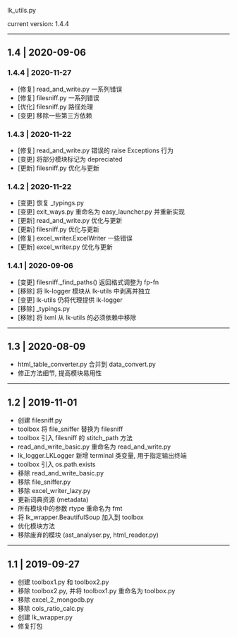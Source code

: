 lk_utils.py

current version: 1.4.4

--------------------------------------------------------------------------------

## 1.4 | 2020-09-06

### 1.4.4 | 2020-11-27

- [修复] read_and_write.py 一系列错误
- [修复] filesniff.py 一系列错误
- [优化] filesniff.py 路径处理
- [变更] 移除一些第三方依赖

### 1.4.3 | 2020-11-22

- [修复] read_and_write.py 错误的 raise Exceptions 行为
- [变更] 将部分模块标记为 depreciated
- [更新] filesniff.py 优化与更新

### 1.4.2 | 2020-11-22

- [变更] 恢复 _typings.py
- [变更] exit_ways.py 重命名为 easy_launcher.py 并重新实现
- [更新] read_and_write.py 优化与更新
- [更新] filesniff.py 优化与更新
- [修复] excel_writer.ExcelWriter 一些错误
- [更新] excel_writer.py 优化与更新

### 1.4.1 | 2020-09-06

- [变更] filesniff._find_paths() 返回格式调整为 fp-fn
- [移除] 将 lk-logger 模块从 lk-utils 中剥离并独立
- [变更] lk-utils 仍将代理提供 lk-logger
- [移除] _typings.py
- [移除] 将 lxml 从 lk-utils 的必须依赖中移除

--------------------------------------------------------------------------------

## 1.3 | 2020-08-09

- html_table_converter.py 合并到 data_convert.py
- 修正方法细节, 提高模块易用性

--------------------------------------------------------------------------------

## 1.2 | 2019-11-01

- 创建 filesniff.py
- toolbox 将 file_sniffer 替换为 filesniff
- toolbox 引入 filesniff 的 stitch_path 方法
- read_and_write_basic.py 重命名为 read_and_write.py
- lk_logger.LKLogger 新增 terminal 类变量, 用于指定输出终端
- toolbox 引入 os.path.exists
- 移除 read_and_write_basic.py
- 移除 file_sniffer.py
- 移除 excel_writer_lazy.py
- 更新词典资源 (metadata)
- 所有模块中的参数 rtype 重命名为 fmt
- 将 lk_wrapper.BeautifulSoup 加入到 toolbox
- 优化模块方法
- 移除废弃的模块 (ast_analyser.py, html_reader.py)

--------------------------------------------------------------------------------

## 1.1 | 2019-09-27

- 创建 toolbox1.py 和 toolbox2.py
- 移除 toolbox2.py, 并将 toolbox1.py 重命名为 toolbox.py
- 移除 excel_2_mongodb.py
- 移除 cols_ratio_calc.py
- 创建 lk_wrapper.py
- 修复打包

